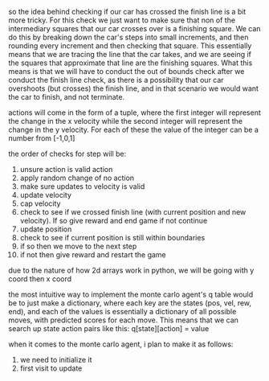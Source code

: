 so the idea behind checking if our car has crossed the finish line is a bit more tricky. For this check we just want to make sure that non of the intermediary squares that our car crosses over is a finishing square. We can do this by breaking down the car's steps into small increments, and then rounding every increment and then checking that square. This essentially means that we are tracing the line that the car takes, and we are seeing if the squares that approximate that line are the finishing squares. What this means is that we will have to conduct the out of bounds check after we conduct the finish line check, as there is a possibility that our car overshoots (but crosses) the finish line, and in that scenario we would want the car to finish, and not terminate.

actions will come in the form of a tuple, where the first integer will represent the change in the x velocity while the second integer will represent the change in the y velocity. For each of these the value of the integer can be a number from [-1,0,1]

the order of checks for step will be: 
1. unsure action is valid action
2. apply random change of no action
3. make sure updates to velocity is valid
4. update velocity
5. cap velocity
6. check to see if we crossed finish line (with current position and new velocity). If so give reward and end game if not continue
7. update position
8. check to see if current position is still within boundaries
9. if so then we move to the next step
10. if not then give reward and restart the game

due to the nature of how 2d arrays work in python, we will be going with y coord then x coord


the most intuitive way to implement the monte carlo agent's q table would be to just make a dictionary, where each key are the states (pos, vel, rew, end), and each of the values is essentially a dictionary of all possible moves, with predicted scores for each move.
This means that we can search up state action pairs like this: q[state][action] = value



when it comes to the monte carlo agent, i plan to make it as follows:
1. we need to initialize it
2. first visit to update